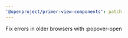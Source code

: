```yaml
---
'@openproject/primer-view-components': patch
---
```


Fix errors in older browsers with :popover-open

<!-- Changed components: Primer::Alpha::Tooltip -->
